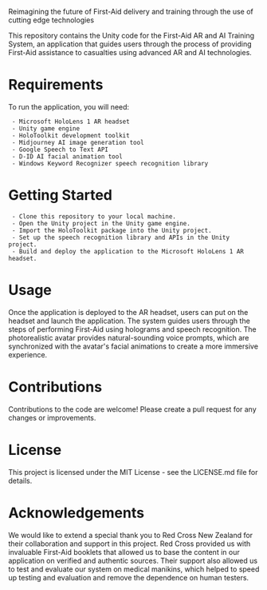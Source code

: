 Reimagining the future of First-Aid delivery and training through the use of cutting edge technologies
 
This repository contains the Unity code for the First-Aid AR and AI Training System, an application that guides users through the process of providing First-Aid assistance to casualties using advanced AR and AI technologies.

# Requirements
To run the application, you will need:
```
 - Microsoft HoloLens 1 AR headset
 - Unity game engine
 - HoloToolkit development toolkit
 - Midjourney AI image generation tool
 - Google Speech to Text API
 - D-ID AI facial animation tool
 - Windows Keyword Recognizer speech recognition library
```


# Getting Started
```
 - Clone this repository to your local machine.
 - Open the Unity project in the Unity game engine.
 - Import the HoloToolkit package into the Unity project.
 - Set up the speech recognition library and APIs in the Unity project.
 - Build and deploy the application to the Microsoft HoloLens 1 AR headset.
```


# Usage
Once the application is deployed to the AR headset, users can put on the headset and launch the application. The system guides users through the steps of performing First-Aid using holograms and speech recognition. The photorealistic avatar provides natural-sounding voice prompts, which are synchronized with the avatar's facial animations to create a more immersive experience.

# Contributions
Contributions to the code are welcome! Please create a pull request for any changes or improvements.

# License
This project is licensed under the MIT License - see the LICENSE.md file for details.

# Acknowledgements
We would like to extend a special thank you to Red Cross New Zealand for their collaboration and support in this project. Red Cross provided us with invaluable First-Aid booklets that allowed us to base the content in our application on verified and authentic sources. Their support also allowed us to test and evaluate our system on medical manikins, which helped to speed up testing and evaluation and remove the dependence on human testers.
